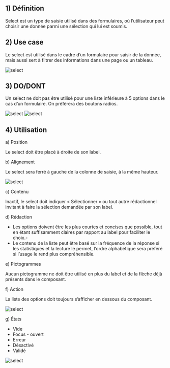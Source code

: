 ## 1) Définition

Select est un type de saisie utilisé dans des formulaires, où l’utilisateur peut choisir une donnée parmi une sélection qui lui est soumis.

## 2) Use case

Le select est utilisé dans le cadre d’un formulaire pour saisir de la donnée, mais aussi sert à filtrer des informations dans une page ou un tableau.

<img src="../../assets/images/select/select-01.jpg" alt="select" class="tk-markdown__img-fullscreen" />

## 3) DO/DONT

Un select ne doit pas être utilisé pour une liste inférieure à 5 options dans le cas d’un formulaire. On préfèrera des boutons radios.

<img src="../../assets/images/select/select-02.jpg" alt="select" class="tk-markdown__img-fullscreen" />

<img src="../../assets/images/select/select-03.jpg" alt="select" class="tk-markdown__img-fullscreen" />

## 4) Utilisation

a) Position

Le select doit être placé à droite de son label.

b) Alignement

Le select sera ferré à gauche de la colonne de saisie, à la même hauteur.

<img src="../../assets/images/select/select-04.jpg" alt="select" class="tk-markdown__img-fullscreen" />

c) Contenu

Inactif, le select doit indiquer « Sélectionner » ou tout autre rédactionnel invitant à faire la sélection demandée par son label.

d) Rédaction

-   Les options doivent être les plus courtes et concises que possible, tout en étant suffisamment claires par rapport au label pour faciliter le choix.-
-   Le contenu de la liste peut être basé sur la fréquence de la réponse si les statistiques et la lecture le permet, l’ordre alphabétique sera préféré si l’usage le rend plus compréhensible.

e) Pictogrammes

Aucun pictogramme ne doit être utilisé en plus du label et de la flèche déjà présents dans le composant.

f) Action

La liste des options doit toujours s’afficher en dessous du composant.

<img src="../../assets/images/select/select-05.jpg" alt="select" class="tk-markdown__img-fullscreen" />

g) États

-   Vide
-   Focus - ouvert
-   Erreur
-   Désactivé
-   Validé

<img src="../../assets/images/select/select-06.jpg" alt="select" class="tk-markdown__img-fullscreen" />
